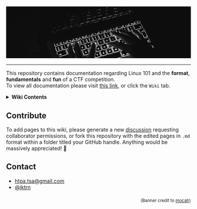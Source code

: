 <p align="center">
  <img src="/cyber-banner.jpg">
</p>

***
This repository contains documentation regarding Linux 101 and the **format**, **fundamentals** and **fun** of a CTF competition. <br>
To view all documentation please visit [this link](https://github.com/jktrn/cyber/wiki), or click the `Wiki` tab. 
<details closed>
<summary><strong>Wiki Contents</strong></summary>

	
	
 1. **[Home](https://github.com/htpa-tsa/cyber/wiki)**
	 - [Welcome to Linux Fundamentals!](https://github.com/htpa-tsa/cyber/wiki#welcome-to-linux-fundamentals)
		 - [Quick Links](https://github.com/htpa-tsa/cyber/wiki#quick-links)
2. **[About Linux](https://github.com/htpa-tsa/cyber/wiki/I.-About-Linux)**
	- [What is Linux?](https://github.com/htpa-tsa/cyber/wiki/I.-About-Linux#what-is-linux)
	- [The Command-line Interface and Shell](https://github.com/htpa-tsa/cyber/wiki/I.-About-Linux#the-command-line-interface-and-shell)
		- [Check-Up](https://github.com/htpa-tsa/cyber/wiki/I.-About-Linux#check-up)
3. **[The Terminal](https://github.com/htpa-tsa/cyber/wiki/II.-The-Terminal)**
   - [Opening the Terminal and Prompt](https://github.com/htpa-tsa/cyber/wiki/II.-The-Terminal#opening-the-terminal-and-prompt)
   -  [Your First Command](https://github.com/htpa-tsa/cyber/wiki/II.-The-Terminal#your-first-command)
   - [The Anatomy of a Command](https://github.com/htpa-tsa/cyber/wiki/II.-The-Terminal#the-anatomy-of-a-command)
	   - [Flags](https://github.com/htpa-tsa/cyber/wiki/II.-The-Terminal#flags)
	   - [Check-up](https://github.com/htpa-tsa/cyber/wiki/II.-The-Terminal#check-up)
4. **[Command Cheatsheet](https://github.com/htpa-tsa/cyber/wiki/III.-Command-Cheatsheet)**
	- [Essential Commands](https://github.com/htpa-tsa/cyber/wiki/III.-Command-Cheatsheet#essential-commands)
		- [Challenge I](https://github.com/htpa-tsa/cyber/wiki/III.-Command-Cheatsheet#challenge-i)
	- [Advanced Terminal Operators](https://github.com/htpa-tsa/cyber/wiki/III.-Command-Cheatsheet#advanced-terminal-operators)
	- [Permission-Based Commands](https://github.com/htpa-tsa/cyber/wiki/III.-Command-Cheatsheet#permission-based-commands)
		- [Challenge II](https://github.com/htpa-tsa/cyber/wiki/III.-Command-Cheatsheet#challenge-ii)
</details>


## Contribute
To add pages to this wiki, please generate a new [discussion](https://github.com/htpa-tsa/cyber/discussions) requesting collaborator permissions, or fork this repository with the edited pages in `.md` format within a folder titled your GitHub handle. Anything would be massively appreciated! 💙

## Contact
- htpa.tsa@gmail.com
- [@jktrn](https://github.com/jktrn)

<p align="right"><sub>(Banner credit to <a href="https://mocah.org/585346-apple-black.html">mocah</a>)</sub></p>
